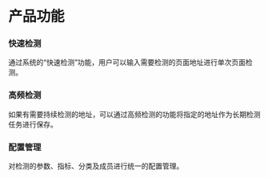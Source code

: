 # 产品功能

### 快速检测

通过系统的“快速检测”功能，用户可以输入需要检测的页面地址进行单次页面检测。

### 高频检测

如果有需要持续检测的地址，可以通过高频检测的功能将指定的地址作为长期检测任务进行保存。

### 配置管理

对检测的参数、指标、分类及成员进行统一的配置管理。
